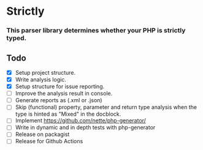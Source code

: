 # Strictly
### This parser library determines whether your PHP is strictly typed.

## Todo
- [X] Setup project structure. 
- [X] Write analysis logic.
- [X] Setup structure for issue reporting.
- [ ] Improve the analysis result in console.
- [ ] Generate reports as (.xml or .json)
- [ ] Skip (functional) property, parameter and return type analysis when the type is hinted as "Mixed" in the docblock.
- [ ] Implement https://github.com/nette/php-generator/
- [ ] Write in dynamic and in depth tests with php-generator
- [ ] Release on packagist
- [ ] Release for Github Actions
